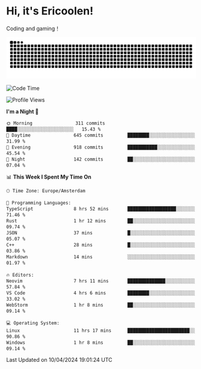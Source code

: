 # Hi, it's Ericoolen!
Coding and gaming！

<picture>
  <source media="(prefers-color-scheme: dark)" srcset="https://raw.githubusercontent.com/Eric-Song-Nop/Eric-Song-Nop/output/github-contribution-grid-snake-dark.svg">
  <source media="(prefers-color-scheme: light)" srcset="https://raw.githubusercontent.com/Eric-Song-Nop/Eric-Song-Nop/output/github-contribution-grid-snake.svg">
  <img alt="github contribution grid snake animation" src="https://raw.githubusercontent.com/Eric-Song-Nop/Eric-Song-Nop/output/github-contribution-grid-snake.svg">
</picture>

<!--START_SECTION:waka-->
![Code Time](http://img.shields.io/badge/Code%20Time-1%2C295%20hrs%2019%20mins-blue)

![Profile Views](http://img.shields.io/badge/Profile%20Views-0-blue)

**I'm a Night 🦉** 

```text
🌞 Morning                311 commits         ████░░░░░░░░░░░░░░░░░░░░░   15.43 % 
🌆 Daytime                645 commits         ████████░░░░░░░░░░░░░░░░░   31.99 % 
🌃 Evening                918 commits         ███████████░░░░░░░░░░░░░░   45.54 % 
🌙 Night                  142 commits         ██░░░░░░░░░░░░░░░░░░░░░░░   07.04 % 
```


📊 **This Week I Spent My Time On** 

```text
🕑︎ Time Zone: Europe/Amsterdam

💬 Programming Languages: 
TypeScript               8 hrs 52 mins       ██████████████████░░░░░░░   71.46 % 
Rust                     1 hr 12 mins        ██░░░░░░░░░░░░░░░░░░░░░░░   09.74 % 
JSON                     37 mins             █░░░░░░░░░░░░░░░░░░░░░░░░   05.07 % 
C++                      28 mins             █░░░░░░░░░░░░░░░░░░░░░░░░   03.86 % 
Markdown                 14 mins             ░░░░░░░░░░░░░░░░░░░░░░░░░   01.97 % 

🔥 Editors: 
Neovim                   7 hrs 11 mins       ██████████████░░░░░░░░░░░   57.84 % 
VS Code                  4 hrs 6 mins        ████████░░░░░░░░░░░░░░░░░   33.02 % 
WebStorm                 1 hr 8 mins         ██░░░░░░░░░░░░░░░░░░░░░░░   09.14 % 

💻 Operating System: 
Linux                    11 hrs 17 mins      ███████████████████████░░   90.86 % 
Windows                  1 hr 8 mins         ██░░░░░░░░░░░░░░░░░░░░░░░   09.14 % 
```


 Last Updated on 10/04/2024 19:01:24 UTC
<!--END_SECTION:waka-->
